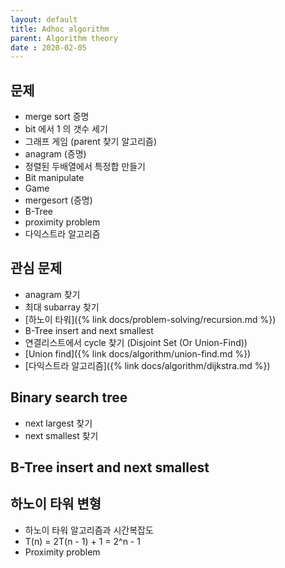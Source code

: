 ```yaml
---
layout: default
title: Adhoc algorithm
parent: Algorithm theory
date : 2020-02-05
---
```


## 문제

- merge sort 증명
- bit 에서 1 의 갯수 세기
- 그래프 게임 (parent 찾기 알고리즘)
- anagram (증명)
- 정렬된 두배열에서 특정합 만들기
- Bit manipulate
- Game
- mergesort (증명)
- B-Tree
- proximity problem
- 다익스트라 알고리즘

## 관심 문제

- anagram 찾기
- 최대 subarray 찾기
- [하노이 타워]({% link docs/problem-solving/recursion.md %})
- B-Tree insert and next smallest
- 연결리스트에서 cycle 찾기 (Disjoint Set (Or Union-Find))
- [Union find]({% link docs/algorithm/union-find.md %})
- [다익스트라 알고리즘]({% link docs/algorithm/dijkstra.md %})

## Binary search tree

- next largest 찾기
- next smallest 찾기

## B-Tree insert and next smallest

## 하노이 타워 변형

- 하노이 타워 알고리즘과 시간복잡도
- T(n) = 2T(n - 1) + 1 = 2^n - 1
- Proximity problem
